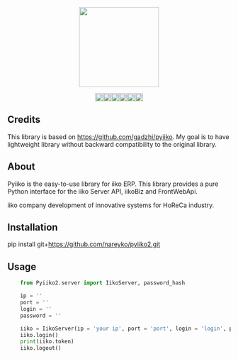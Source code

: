 <p align="center"><img src="https://habrastorage.org/webt/bi/od/mp/biodmpylxpnkxhjtewsjro_-8ps.jpeg" height="180"></p>
<p align="center"><a href="https://www.apache.org/licenses/LICENSE-2.0"><img src="https://img.shields.io/pypi/l/requests.svg" alt="Apache 2.0 License" height="18"></a><a href="https://pyup.io/repos/github/nareyko/pyiiko2/"><img src="https://pyup.io/repos/github/nareyko/pyiiko2/shield.svg" alt="Updates" height="18"/></a><a href="https://app.codeship.com/projects/379033"><img src="https://app.codeship.com/projects/cdd9a8d0-0671-0138-5b33-1a3a19f3ca85/status?branch=master" alt='Codeship Status for nareyko/pyiiko2' height="18"></a><a href="https://www.codacy.com/manual/nareyko/pyiiko2?utm_source=github.com&amp;utm_medium=referral&amp;utm_content=nareyko/pyiiko2&amp;utm_campaign=Badge_Grade" alt="www.codacy.com"><img src="https://api.codacy.com/project/badge/Grade/6bc86d309ce5459da06469b8e39ee996" alt="Codacy" height="18"></a><a href="https://lgtm.com/projects/g/nareyko/pyiiko2/alerts/"><img alt="Total alerts" src="https://img.shields.io/lgtm/alerts/g/nareyko/pyiiko2.svg?logo=lgtm&logoWidth=18" height="18"/></a><a href="https://lgtm.com/projects/g/nareyko/pyiiko2/context:python"><img alt="Language grade: Python" src="https://img.shields.io/lgtm/grade/python/g/nareyko/pyiiko2.svg?logo=lgtm&logoWidth=18" height="18"/></a></p>

## Credits

This library is based on <a href="https://github.com/gadzhi/pyiiko">https://github.com/gadzhi/pyiiko</a>. My goal is to have lightweight library without backward compatibility to the original library.

## About

Pyiiko is the easy-to-use library for iiko ERP. This library provides a pure Python interface for the iiko Server API, iikoBiz and FrontWebApi. 

iiko company development of innovative systems for HoReCa industry.

## Installation

pip install git+https://github.com/nareyko/pyiiko2.git

## Usage

```python
    from Pyiiko2.server import IikoServer, password_hash

    ip = ''
    port = ''
    login = ''
    password = ''

    iiko = IikoServer(ip = 'your ip', port = 'port', login = 'login', passhash = password_hash('password'))
    iiko.login()
    print(iiko.token)
    iiko.logout()
    
```
